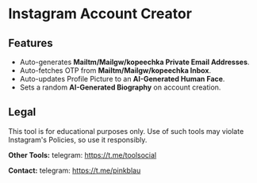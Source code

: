 # Instagram Account Creator


## Features
- Auto-generates **Mailtm/Mailgw/kopeechka Private Email Addresses**.
- Auto-fetches OTP from **Mailtm/Mailgw/kopeechka Inbox**.
- Auto-updates Profile Picture to an **AI-Generated Human Face**.
- Sets a random **AI-Generated Biography** on account creation.


## Legal
This tool is for educational purposes only. Use of such tools may violate Instagram's Policies, so use it responsibly.


**Other Tools:** telegram: https://t.me/toolsocial

**Contact:** telegram: https://t.me/pinkblau
